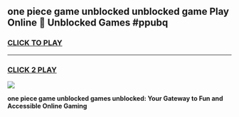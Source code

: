 
## one piece game unblocked unblocked game Play Online 👋 Unblocked Games #ppubq
<h3>
<a href="https://premium.freeplayer.one?title=one_piece_game_unblocked&ref=21F">CLICK TO PLAY</a></h3>
<hr>

<h3>
<a href="https://premium.freeplayer.one?title=one_piece_game_unblocked&ref=21F">CLICK 2 PLAY</a>
  
</h3>

<a href="https://premium.freeplayer.one?title=one_piece_game_unblocked&ref=21F/"><img src="https://clearcache.store/games.png"></a>


**one piece game unblocked games unblocked: Your Gateway to Fun and Accessible Online Gaming**
